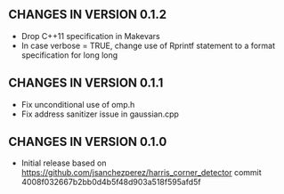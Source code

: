 ## CHANGES IN VERSION 0.1.2

- Drop C++11 specification in Makevars
- In case verbose = TRUE, change use of Rprintf statement to a format specification for long long

## CHANGES IN VERSION 0.1.1

- Fix unconditional use of omp.h
- Fix address sanitizer issue in gaussian.cpp 

## CHANGES IN VERSION 0.1.0

- Initial release based on https://github.com/jsanchezperez/harris_corner_detector commit 4008f032667b2bb0d4b5f48d903a518f595afd5f